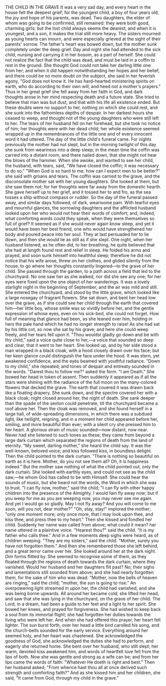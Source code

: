 THE CHILD IN THE GRAVE
It
was
a
very
sad
day,
and
every
heart
in
the
house
felt
the
deepest
grief;
for
the
youngest
child,
a
boy
of
four
years
old,
the
joy
and
hope
of
his
parents,
was
dead.
Two
daughters,
the
elder
of
whom
was
going
to
be
confirmed,
still
remained:
they
were
both
good,
charming
girls;
but
the
lost
child
always
seems
the
dearest;
and
when
it
is
youngest,
and
a
son,
it
makes
the
trial
still
more
heavy.
The
sisters
mourned
as
young
hearts
can
mourn,
and
were
especially
grieved
at
the
sight
of
their
parents'
sorrow.
The
father's
heart
was
bowed
down,
but
the
mother
sunk
completely
under
the
deep
grief.
Day
and
night
she
had
attended
to
the
sick
child,
nursing
and
carrying
it
in
her
bosom,
as
a
part
of
herself.
She
could
not
realize
the
fact
that
the
child
was
dead,
and
must
be
laid
in
a
coffin
to
rest
in
the
ground.
She
thought
God
could
not
take
her
darling
little
one
from
her;
and
when
it
did
happen
notwithstanding
her
hopes
and
her
belief,
and
there
could
be
no
more
doubt
on
the
subject,
she
said
in
her
feverish
agony,
"God
does
not
know
it.
He
has
hard-hearted
ministering
spirits
on
earth,
who
do
according
to
their
own
will,
and
heed
not
a
mother's
prayers."
Thus
in
her
great
grief
she
fell
away
from
her
faith
in
God,
and
dark
thoughts
arose
in
her
mind
respecting
death
and
a
future
state.
She
tried
to
believe
that
man
was
but
dust,
and
that
with
his
life
all
existence
ended.
But
these
doubts
were
no
support
to
her,
nothing
on
which
she
could
rest,
and
she
sunk
into
the
fathomless
depths
of
despair.
In
her
darkest
hours
she
ceased
to
weep,
and
thought
not
of
the
young
daughters
who
were
still
left
to
her.
The
tears
of
her
husband
fell
on
her
forehead,
but
she
took
no
notice
of
him;
her
thoughts
were
with
her
dead
child;
her
whole
existence
seemed
wrapped
up
in
the
remembrances
of
the
little
one
and
of
every
innocent
word
it
had
uttered.
The
day
of
the
little
child's
funeral
came.
For
nights
previously
the
mother
had
not
slept,
but
in
the
morning
twilight
of
this
day
she
sunk
from
weariness
into
a
deep
sleep;
in
the
mean
time
the
coffin
was
carried
into
a
distant
room,
and
there
nailed
down,
that
she
might
not
hear
the
blows
of
the
hammer.
When
she
awoke,
and
wanted
to
see
her
child,
the
husband,
with
tears,
said,
"We
have
closed
the
coffin;
it
was
necessary
to
do
so."
"When
God
is
so
hard
to
me,
how
can
I
expect
men
to
be
better?"
she
said
with
groans
and
tears.
The
coffin
was
carried
to
the
grave,
and
the
disconsolate
mother
sat
with
her
young
daughters.
She
looked
at
them,
but
she
saw
them
not;
for
her
thoughts
were
far
away
from
the
domestic
hearth.
She
gave
herself
up
to
her
grief,
and
it
tossed
her
to
and
fro,
as
the
sea
tosses
a
ship
without
compass
or
rudder.
So
the
day
of
the
funeral
passed
away,
and
similar
days
followed,
of
dark,
wearisome
pain.
With
tearful
eyes
and
mournful
glances,
the
sorrowing
daughters
and
the
afflicted
husband
looked
upon
her
who
would
not
hear
their
words
of
comfort;
and,
indeed,
what
comforting
words
could
they
speak,
when
they
were
themselves
so
full
of
grief?
It
seemed
as
if
she
would
never
again
know
sleep,
and
yet
it
would
have
been
her
best
friend,
one
who
would
have
strengthened
her
body
and
poured
peace
into
her
soul.
They
at
last
persuaded
her
to
lie
down,
and
then
she
would
lie
as
still
as
if
she
slept.
One
night,
when
her
husband
listened,
as
he
often
did,
to
her
breathing,
he
quite
believed
that
she
had
at
length
found
rest
and
relief
in
sleep.
He
folded
his
arms
and
prayed,
and
soon
sunk
himself
into
healthful
sleep;
therefore
he
did
not
notice
that
his
wife
arose,
threw
on
her
clothes,
and
glided
silently
from
the
house,
to
go
where
her
thoughts
constantly
lingered—to
the
grave
of
her
child.
She
passed
through
the
garden,
to
a
path
across
a
field
that
led
to
the
churchyard.
No
one
saw
her
as
she
walked,
nor
did
she
see
any
one;
for
her
eyes
were
fixed
upon
the
one
object
of
her
wanderings.
It
was
a
lovely
starlight
night
in
the
beginning
of
September,
and
the
air
was
mild
and
still.
She
entered
the
churchyard,
and
stood
by
the
little
grave,
which
looked
like
a
large
nosegay
of
fragrant
flowers.
She
sat
down,
and
bent
her
head
low
over
the
grave,
as
if
she
could
see
her
child
through
the
earth
that
covered
him—her
little
boy,
whose
smile
was
so
vividly
before
her,
and
the
gentle
expression
of
whose
eyes,
even
on
his
sick-bed,
she
could
not
forget.
How
full
of
meaning
that
glance
had
been,
as
she
leaned
over
him,
holding
in
hers
the
pale
hand
which
he
had
no
longer
strength
to
raise!
As
she
had
sat
by
his
little
cot,
so
now
she
sat
by
his
grave;
and
here
she
could
weep
freely,
and
her
tears
fell
upon
it.
"Thou
wouldst
gladly
go
down
and
be
with
thy
child,"
said
a
voice
quite
close
to
her,—a
voice
that
sounded
so
deep
and
clear,
that
it
went
to
her
heart.
She
looked
up,
and
by
her
side
stood
a
man
wrapped
in
a
black
cloak,
with
a
hood
closely
drawn
over
his
face;
but
her
keen
glance
could
distinguish
the
face
under
the
hood.
It
was
stern,
yet
awakened
confidence,
and
the
eyes
beamed
with
youthful
radiance.
"Down
to
my
child,"
she
repeated;
and
tones
of
despair
and
entreaty
sounded
in
the
words.
"Darest
thou
to
follow
me?"
asked
the
form.
"I
am
Death."
She
bowed
her
head
in
token
of
assent.
Then
suddenly
it
appeared
as
if
all
the
stars
were
shining
with
the
radiance
of
the
full
moon
on
the
many-colored
flowers
that
decked
the
grave.
The
earth
that
covered
it
was
drawn
back
like
a
floating
drapery.
She
sunk
down,
and
the
spectre
covered
her
with
a
black
cloak;
night
closed
around
her,
the
night
of
death.
She
sank
deeper
than
the
spade
of
the
sexton
could
penetrate,
till
the
churchyard
became
a
roof
above
her.
Then
the
cloak
was
removed,
and
she
found
herself
in
a
large
hall,
of
wide-spreading
dimensions,
in
which
there
was
a
subdued
light,
like
twilight,
reigning,
and
in
a
moment
her
child
appeared
before
her,
smiling,
and
more
beautiful
than
ever;
with
a
silent
cry
she
pressed
him
to
her
heart.
A
glorious
strain
of
music
sounded—now
distant,
now
near.
Never
had
she
listened
to
such
tones
as
these;
they
came
from
beyond
a
large
dark
curtain
which
separated
the
regions
of
death
from
the
land
of
eternity.
"My
sweet,
darling
mother,"
she
heard
the
child
say.
It
was
the
well-known,
beloved
voice;
and
kiss
followed
kiss,
in
boundless
delight.
Then
the
child
pointed
to
the
dark
curtain.
"There
is
nothing
so
beautiful
on
earth
as
it
is
here.
Mother,
do
you
not
see
them
all?
Oh,
it
is
happiness
indeed."
But
the
mother
saw
nothing
of
what
the
child
pointed
out,
only
the
dark
curtain.
She
looked
with
earthly
eyes,
and
could
not
see
as
the
child
saw,—he
whom
God
has
called
to
be
with
Himself.
She
could
hear
the
sounds
of
music,
but
she
heard
not
the
words,
the
Word
in
which
she
was
to
trust.
"I
can
fly
now,
mother,"
said
the
child;
"I
can
fly
with
other
happy
children
into
the
presence
of
the
Almighty.
I
would
fain
fly
away
now;
but
if
you
weep
for
me
as
you
are
weeping
now,
you
may
never
see
me
again.
And
yet
I
would
go
so
gladly.
May
I
not
fly
away?
And
you
will
come
to
me
soon,
will
you
not,
dear
mother?"
"Oh,
stay,
stay!"
implored
the
mother;
"only
one
moment
more;
only
once
more,
that
I
may
look
upon
thee,
and
kiss
thee,
and
press
thee
to
my
heart."
Then
she
kissed
and
fondled
her
child.
Suddenly
her
name
was
called
from
above;
what
could
it
mean?
her
name
uttered
in
a
plaintive
voice.
"Hearest
thou?"
said
the
child.
"It
is
my
father
who
calls
thee."
And
in
a
few
moments
deep
sighs
were
heard,
as
of
children
weeping.
"They
are
my
sisters,"
said
the
child.
"Mother,
surely
you
have
not
forgotten
them."
And
then
she
remembered
those
she
left
behind,
and
a
great
terror
came
over
her.
She
looked
around
her
at
the
dark
night.
Dim
forms
flitted
by.
She
seemed
to
recognise
some
of
them,
as
they
floated
through
the
regions
of
death
towards
the
dark
curtain,
where
they
vanished.
Would
her
husband
and
her
daughters
flit
past?
No;
their
sighs
and
lamentations
still
sounded
from
above;
and
she
had
nearly
forgotten
them,
for
the
sake
of
him
who
was
dead.
"Mother,
now
the
bells
of
heaven
are
ringing,"
said
the
child;
"mother,
the
sun
is
going
to
rise."
An
overpowering
light
streamed
in
upon
her,
the
child
had
vanished,
and
she
was
being
borne
upwards.
All
around
her
became
cold;
she
lifted
her
head,
and
saw
that
she
was
lying
in
the
churchyard,
on
the
grave
of
her
child.
The
Lord,
in
a
dream,
had
been
a
guide
to
her
feet
and
a
light
to
her
spirit.
She
bowed
her
knees,
and
prayed
for
forgiveness.
She
had
wished
to
keep
back
a
soul
from
its
immortal
flight;
she
had
forgotten
her
duties
towards
the
living
who
were
left
her.
And
when
she
had
offered
this
prayer,
her
heart
felt
lighter.
The
sun
burst
forth,
over
her
head
a
little
bird
carolled
his
song,
and
the
church-bells
sounded
for
the
early
service.
Everything
around
her
seemed
holy,
and
her
heart
was
chastened.
She
acknowledged
the
goodness
of
God,
she
acknowledged
the
duties
she
had
to
perform,
and
eagerly
she
returned
home.
She
bent
over
her
husband,
who
still
slept;
her
warm,
devoted
kiss
awakened
him,
and
words
of
heartfelt
love
fell
from
the
lips
of
both.
Now
she
was
gentle
and
strong
as
a
wife
can
be;
and
from
her
lips
came
the
words
of
faith:
"Whatever
He
doeth
is
right
and
best."
Then
her
husband
asked,
"From
whence
hast
thou
all
at
once
derived
such
strength
and
comforting
faith?"
And
as
she
kissed
him
and
her
children,
she
said,
"It
came
from
God,
through
my
child
in
the
grave."

